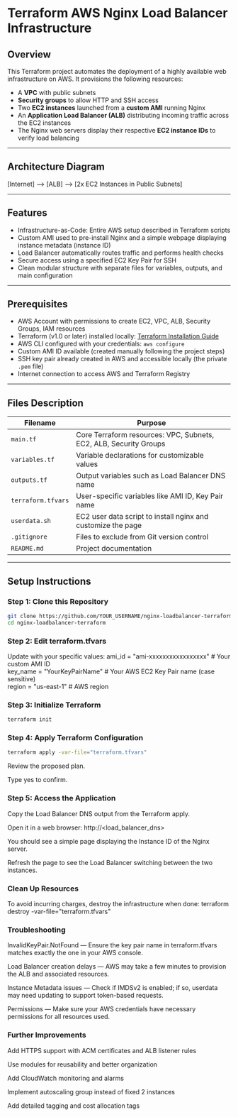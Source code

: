 # Terraform AWS Nginx Load Balancer Infrastructure

## Overview

This Terraform project automates the deployment of a highly available web infrastructure on AWS. It provisions the following resources:

- A **VPC** with public subnets  
- **Security groups** to allow HTTP and SSH access  
- Two **EC2 instances** launched from a **custom AMI** running Nginx  
- An **Application Load Balancer (ALB)** distributing incoming traffic across the EC2 instances  
- The Nginx web servers display their respective **EC2 instance IDs** to verify load balancing  

---

## Architecture Diagram

[Internet] --> [ALB] --> [2x EC2 Instances in Public Subnets]

---

## Features

- Infrastructure-as-Code: Entire AWS setup described in Terraform scripts  
- Custom AMI used to pre-install Nginx and a simple webpage displaying instance metadata (instance ID)  
- Load Balancer automatically routes traffic and performs health checks  
- Secure access using a specified EC2 Key Pair for SSH  
- Clean modular structure with separate files for variables, outputs, and main configuration  

---

## Prerequisites

- AWS Account with permissions to create EC2, VPC, ALB, Security Groups, IAM resources  
- Terraform (v1.0 or later) installed locally: [Terraform Installation Guide](https://learn.hashicorp.com/tutorials/terraform/install-cli)  
- AWS CLI configured with your credentials: `aws configure`  
- Custom AMI ID available (created manually following the project steps)  
- SSH key pair already created in AWS and accessible locally (the private `.pem` file)  
- Internet connection to access AWS and Terraform Registry  

---

## Files Description

| Filename          | Purpose                                                      |
|-------------------|--------------------------------------------------------------|
| `main.tf`         | Core Terraform resources: VPC, Subnets, EC2, ALB, Security Groups |
| `variables.tf`    | Variable declarations for customizable values                |
| `outputs.tf`      | Output variables such as Load Balancer DNS name              |
| `terraform.tfvars`| User-specific variables like AMI ID, Key Pair name           |
| `userdata.sh`     | EC2 user data script to install nginx and customize the page |
| `.gitignore`      | Files to exclude from Git version control                     |
| `README.md`       | Project documentation                                         |

---

## Setup Instructions

### Step 1: Clone this Repository

```bash
git clone https://github.com/YOUR_USERNAME/nginx-loadbalancer-terraform.git
cd nginx-loadbalancer-terraform

```

### **Step 2: Edit terraform.tfvars**

Update with your specific values:
ami_id = "ami-xxxxxxxxxxxxxxxxx"    # Your custom AMI ID  
key_name = "YourKeyPairName"        # Your AWS EC2 Key Pair name (case sensitive)  
region = "us-east-1"                # AWS region  

### **Step 3: Initialize Terraform**
``` bash
terraform init

```
### **Step 4: Apply Terraform Configuration**
``` bash
terraform apply -var-file="terraform.tfvars"
```
Review the proposed plan.

Type yes to confirm.

### **Step 5: Access the Application**
Copy the Load Balancer DNS output from the Terraform apply.

Open it in a web browser: http://<load_balancer_dns>

You should see a simple page displaying the Instance ID of the Nginx server.

Refresh the page to see the Load Balancer switching between the two instances.

### **Clean Up Resources**
To avoid incurring charges, destroy the infrastructure when done:
terraform destroy -var-file="terraform.tfvars"

### **Troubleshooting**
InvalidKeyPair.NotFound — Ensure the key pair name in terraform.tfvars matches exactly the one in your AWS console.

Load Balancer creation delays — AWS may take a few minutes to provision the ALB and associated resources.

Instance Metadata issues — Check if IMDSv2 is enabled; if so, userdata may need updating to support token-based requests.

Permissions — Make sure your AWS credentials have necessary permissions for all resources used.

### **Further Improvements**
Add HTTPS support with ACM certificates and ALB listener rules

Use modules for reusability and better organization

Add CloudWatch monitoring and alarms

Implement autoscaling group instead of fixed 2 instances

Add detailed tagging and cost allocation tags

